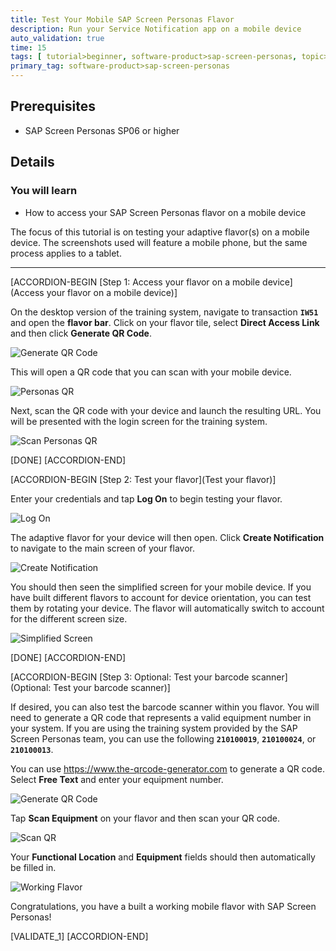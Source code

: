 ```yaml
---
title: Test Your Mobile SAP Screen Personas Flavor
description: Run your Service Notification app on a mobile device
auto_validation: true
time: 15
tags: [ tutorial>beginner, software-product>sap-screen-personas, topic>mobile, software-product>sap-fiori]
primary_tag: software-product>sap-screen-personas
---
```


## Prerequisites
 - SAP Screen Personas SP06 or higher

## Details
### You will learn
  - How to access your SAP Screen Personas flavor on a mobile device

The focus of this tutorial is on testing your adaptive flavor(s) on a mobile device. The screenshots used will feature a mobile phone, but the same process applies to a tablet.

---

[ACCORDION-BEGIN [Step 1: Access your flavor on a mobile device](Access your flavor on a mobile device)]

On the desktop version of the training system, navigate to transaction **`IW51`** and open the **flavor bar**. Click on your flavor tile, select **Direct Access Link** and then click **Generate QR Code**.

![Generate QR Code](Generate-QR-Code.png)

This will open a QR code that you can scan with your mobile device.

![Personas QR](Personas-QR.png)

Next, scan the QR code with your device and launch the resulting URL. You will be presented with the login screen for the training system.

![Scan Personas QR](Scan-Personas-QR.jpg)

[DONE]
[ACCORDION-END]


[ACCORDION-BEGIN [Step 2: Test your flavor](Test your flavor)]

Enter your credentials and tap **Log On** to begin testing your flavor.

![Log On](Log-On.jpg)

The adaptive flavor for your device will then open. Click **Create Notification** to navigate to the main screen of your flavor.

![Create Notification](Create-Notification.jpg)

You should then seen the simplified screen for your mobile device. If you have built different flavors to account for device orientation, you can test them by rotating your device. The flavor will automatically switch to account for the different screen size.

![Simplified Screen](Simple-Screen.jpg)

[DONE]
[ACCORDION-END]

[ACCORDION-BEGIN [Step 3: Optional: Test your barcode scanner](Optional: Test your barcode scanner)]

If desired, you can also test the barcode scanner within you flavor. You will need to generate a QR code that represents a valid equipment number in your system. If you are using the training system provided by the SAP Screen Personas team, you can use the following **`210100019`**, **`210100024`**, or **`210100013`**.

You can use <https://www.the-qrcode-generator.com> to generate a QR code. Select **Free Text** and enter your equipment number.

![Generate QR Code](Generate-QR-Code.png)

Tap **Scan Equipment** on your flavor and then scan your QR code.

![Scan QR](Scan-QR.jpg)

Your **Functional Location** and **Equipment** fields should then automatically be filled in.

![Working Flavor](Working-Flavor.jpg)

Congratulations, you have a built a working mobile flavor with SAP Screen Personas!

[VALIDATE_1]
[ACCORDION-END]
